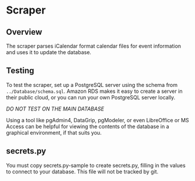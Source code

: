 # Scraper

## Overview

The scraper parses iCalendar format calendar files for event information
and uses it to update the database.

## Testing

To test the scraper, set up a PostgreSQL server using the schema from
`../Database/schema.sql`.  Amazon RDS makes it easy to create a server in
their public cloud, or you can run your own PostgreSQL server locally.

*DO NOT TEST ON THE MAIN DATABASE*

Using a tool like pgAdmin4, DataGrip, pgModeler, or even LibreOffice or
MS Access can be helpful for viewing the contents of the database in a
graphical environment, if that suits you.

## secrets.py

You must copy secrets.py-sample to create secrets.py, filling in the values
to connect to your database.  This file will not be tracked by git.
